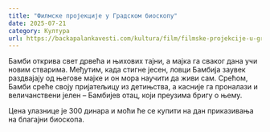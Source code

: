 ```yaml
---
title: "Филмске пројекције у Градском биоскопу"
date: 2025-07-21
category: Култура
url: https://backapalankavesti.com/kultura/film/filmske-projekcije-u-gradskom-bioskopu/
---
```


Бамби открива свет дрвећа и њихових тајни, а мајка га сваког дана учи новим стварима. Међутим, када стигне јесен, ловци Бамбија заувек раздвајају од његове мајке и он мора научити да живи сам. Срећом, Бамби среће своју пријатељицу из детињства, а касније га проналази и величанствени јелен – Бамбијев отац, који преузима бригу о њему.

Цена улазнице је 300 динара и моћи ће се купити на дан приказивања на благајни биоскопа.
